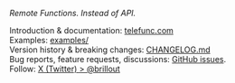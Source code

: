 *Remote Functions. Instead of API.*

Introduction & documentation: [telefunc.com](https://telefunc.com)  
Examples: [examples/](examples)  
Version history & breaking changes: [CHANGELOG.md](CHANGELOG.md)  
Bug reports, feature requests, discussions: <a href="https://github.com/brillout/telefunc/issues/new">GitHub issues</a>.  
Follow: [X (Twitter) > @brillout](https://x.com/brillout)
